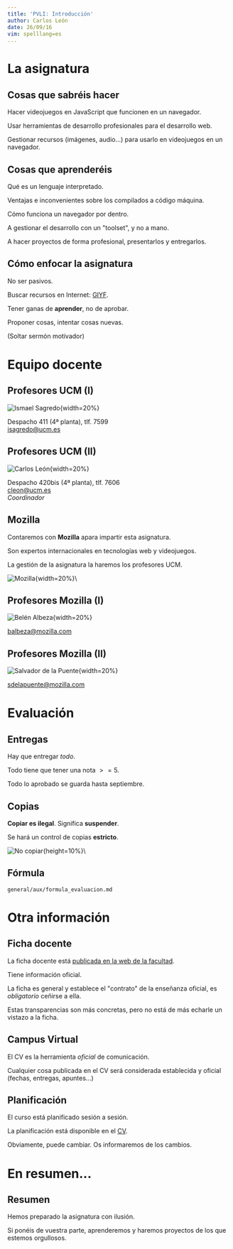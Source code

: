```yaml
---
title: 'PVLI: Introducción'
author: Carlos León
date: 26/09/16
vim: spelllang=es 
... 
```



# La asignatura


## Cosas que sabréis hacer

Hacer videojuegos en JavaScript que funcionen en un navegador.

Usar herramientas de desarrollo profesionales para el desarrollo web.

Gestionar recursos (imágenes, audio...) para usarlo en videojuegos en un
navegador.


## Cosas que aprenderéis

Qué es un lenguaje interpretado.

Ventajas e inconvenientes sobre los compilados a código máquina.

Cómo funciona un navegador por dentro.

A gestionar el desarrollo con un "toolset", y no a mano.

A hacer proyectos de forma profesional, presentarlos y entregarlos.


## Cómo enfocar la asignatura

No ser pasivos.

Buscar recursos en Internet: [GIYF](https://es.wikipedia.org/wiki/GIYF).

Tener ganas de **aprender**, no de aprobar.

Proponer cosas, intentar cosas nuevas.

<p class="fragment">(Soltar sermón motivador)</p>



# Equipo docente


## Profesores UCM (I)

![Ismael Sagredo](http://gaia.fdi.ucm.es/wp-content/uploads/2013/11/Isma.jpg){width=20%}

Despacho 411 (4ª planta), tlf. 7599 \
<isagredo@ucm.es>


## Profesores UCM (II)


![Carlos León](http://nil.fdi.ucm.es/sites/default/files/carlos_leon_0.jpg){width=20%}

Despacho 420bis (4ª planta), tlf. 7606 \
<cleon@ucm.es>\
*Coordinador*


## Mozilla

Contaremos con **Mozilla** apara impartir esta asignatura.

Son expertos internacionales en tecnologías web y videojuegos.

La gestión de la asignatura la haremos los profesores UCM.

![Mozilla](https://upload.wikimedia.org/wikipedia/commons/thumb/5/5c/Mozilla_dinosaur_head_logo.png/1280px-Mozilla_dinosaur_head_logo.png){width=20%}\


## Profesores Mozilla (I)


![Belén Albeza](https://media.licdn.com/mpr/mpr/shrinknp_200_200/p/2/000/0e3/1c0/0151a41.jpg){width=20%}

<balbeza@mozilla.com>

## Profesores Mozilla (II)

![Salvador de la Puente](https://media.licdn.com/mpr/mpr/shrinknp_200_200/p/4/000/14d/227/288f065.jpg){width=20%}

<sdelapuente@mozilla.com>


# Evaluación


## Entregas

Hay que entregar *todo*.

Todo tiene que tener una nota $>=5$.

Todo lo aprobado se guarda hasta septiembre.


## Copias

**Copiar es ilegal**. Significa **suspender**.

Se hará un control de copias **estricto**.

![No copiar](https://upload.wikimedia.org/wikipedia/commons/0/09/NO_COPY.svg){height=10%}\


## Fórmula

```include
general/aux/formula_evaluacion.md
```


# Otra información


## Ficha docente

La ficha docente está [publicada en la web de la
facultad](http://www.fdi.ucm.es/Pub/ImpresoFichaDocente.aspx?Id=1114).

Tiene información oficial.

La ficha es general y establece el "contrato" de la enseñanza oficial, es
*obligatorio* ceñirse a ella.

Estas transparencias son más concretas, pero no está de más echarle un vistazo
a la ficha.


## Campus Virtual

El CV es la herramienta *oficial* de comunicación.

Cualquier cosa publicada en el CV será considerada establecida y oficial
(fechas, entregas, apuntes...)


## Planificación

El curso está planificado sesión a sesión.

La planificación está disponible en el [CV](planificacion.pdf).

Obviamente, puede cambiar. Os informaremos de los cambios.


# En resumen...

## Resumen

Hemos preparado la asignatura con ilusión. 

Si ponéis de vuestra parte, aprenderemos y haremos proyectos de los que estemos
orgullosos.

